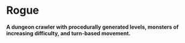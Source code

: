 # Rogue

**A dungeon crawler with procedurally generated levels, monsters of increasing difficulty, and turn-based movement.**


